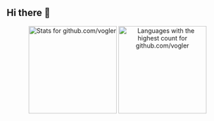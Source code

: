 ## Hi there 👋

<!--
**vogler/vogler** is a ✨ _special_ ✨ repository because its `README.md` (this file) appears on your GitHub profile.

Here are some ideas to get you started:

- 🔭 I’m currently working on ...
- 🌱 I’m currently learning ...
- 👯 I’m looking to collaborate on ...
- 🤔 I’m looking for help with ...
- 💬 Ask me about ...
- 📫 How to reach me: ...
- 😄 Pronouns: ...
- ⚡ Fun fact: ...
-->

<div align="center">
  <a href="https://github.com/anuraghazra/github-readme-stats" style="white-space: nowrap">
    <img height=200 alt="Stats for github.com/vogler" src="https://github-readme-stats.vercel.app/api?username=vogler&show_icons=true&theme=github_dark_dimmed&count_private=true" /></a>
  <!-- 'shows language usage only inside your own non-forked repositories, not depending on who the author of the commits is. It does not include your contributions into another users/organizations repositories' &size_weight=0.5&count_weight=0.5 - (recommended) Uses both byte and repo count for ranking -->
  <a href="https://github.com/anuraghazra/github-readme-stats#top-languages-card">
    <img height=200 alt="Languages with the highest count for github.com/vogler" src="https://github-readme-stats.vercel.app/api/top-langs/?username=vogler&theme=github_dark_dimmed&layout=compact&card_width=380&size_weight=0.5&count_weight=0.5&langs_count=10&custom_title=Top%20Languages%20(50%2F50%20LOC%2Frepos)" /></a>
</div>

<!-- https://github.com/anuraghazra/github-readme-stats#github-extra-pins -->

<!-- <a href="https://wakatime.com/@vogler">
  <img height=178 align="center" alt="Vogler's WakaTime stats (last year)" src="https://github-readme-stats.vercel.app/api/wakatime?username=vogler&theme=github_dark_dimmed&layout=compact&display_format=percent&langs_count=10" />
</a> -->
